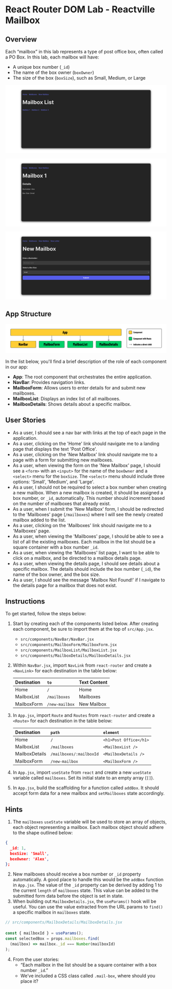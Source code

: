 # React Router DOM Lab - Reactville Mailbox

## Overview

Each “mailbox” in this lab represents a type of post office box, often called a PO Box. In this lab, each mailbox will have:

- A unique box number (`_id`)
- The name of the box owner (`boxOwner`)
- The size of the box (`boxSize`), such as Small, Medium, or Large

![Reactville Mailbox List](./public/list.png)

![Reactville Mailbox Details](./public/details.png)

![Reactville New Mailbox](./public/new-mailbox.png)

## App Structure

![App Structure](./public/chd.png)

In the list below, you'll find a brief description of the role of each component in our app:

- **App**: The root component that orchestrates the entire application.
- **NavBar**: Provides navigation links.
- **MailboxForm**: Allows users to enter details for and submit new mailboxes.
- **MailboxList**: Displays an index list of all mailboxes.
- **MailboxDetails**: Shows details about a specific mailbox.

## User Stories

- As a user, I should see a nav bar with links at the top of each page in the application.
- As a user, clicking on the 'Home' link should navigate me to a landing page that displays the text 'Post Office'.
- As a user, clicking on the 'New Mailbox' link should navigate me to a page with a form for submitting new mailboxes.
- As a user, when viewing the form on the 'New Mailbox' page, I should see a `<form>` with an `<input>` for the name of the `boxOwner` and a `<select>` menu for the `boxSize`. The `<select>` menu should include three options: 'Small', 'Medium', and 'Large'.
- As a user, I should not be required to select a box number when creating a new mailbox. When a new mailbox is created, it should be assigned a box number, or `_id`, automatically. This number should increment based on the number of mailboxes that already exist.
- As a user, when I submit the 'New Mailbox' form, I should be redirected to the 'Mailboxes' page (`/mailboxes`) where I will see the newly created mailbox added to the list.
- As a user, clicking on the 'Mailboxes' link should navigate me to a 'Mailboxes' page.
- As a user, when viewing the 'Mailboxes' page, I should be able to see a list of all the existing mailboxes. Each mailbox in the list should be a square container with a box number `_id`.
- As a user, when viewing the 'Mailboxes' list page, I want to be able to click on a mailbox, and be directed to a mailbox details page.
- As a user, when viewing the details page, I should see details about a specific mailbox. The details should include the box number (`_id`), the name of the box owner, and the box size.
- As a user, I should see the message 'Mailbox Not Found!' if I navigate to the details page for a mailbox that does not exist.

## Instructions

To get started, follow the steps below:

1. Start by creating each of the components listed below. After creating each component, be sure to import them at the top of `src/App.jsx`.
   - `src/components/NavBar/NavBar.jsx`
   - `src/components/MailboxForm/MailboxForm.jsx`
   - `src/components/MailboxList/MailboxList.jsx`
   - `src/components/MailboxDetails/MailboxDetails.jsx`
2. Within `NavBar.jsx`, import `NavLink` from `react-router` and create a `<NavLink>` for each destination in the table below:

   | Destination | `to`           | Text Content |
   | ----------- | -------------- | ------------ |
   | Home        | `/`            | Home         |
   | MailboxList | `/mailboxes`   | Mailboxes    |
   | MailboxForm | `/new-mailbox` | New Mailbox  |

3. In `App.jsx`, import `Route` and `Routes` from `react-router` and create a `<Route>` for each destination in the table below:

   | Destination    | `path`                  | `element`              |
   | -------------- | ----------------------- | ---------------------- |
   | Home           | `/`                     | `<h1>Post Office</h1>` |
   | MailboxList    | `/mailboxes`            | `<MailboxList />`      |
   | MailboxDetails | `/mailboxes/:mailboxId` | `<MailboxDetails />`   |
   | MailboxForm    | `/new-mailbox`          | `<MailboxForm />`      |

4. In `App.jsx`, import `useState` from `react` and create a new `useState` variable called `mailboxes`. Set its initial state to an empty array (`[]`).
5. In `App.jsx`, build the scaffolding for a function called `addBox`. It should accept form data for a new mailbox and `setMailboxes` state accordingly.

## Hints

1. The `mailboxes` `useState` variable will be used to store an array of objects, each object representing a mailbox. Each mailbox object should adhere to the shape outlined below:

```json
{
  _id: 1,
  boxSize: 'Small',
  boxOwner: 'Alex',
};

```

2. New mailboxes should receive a box number or `_id` property automatically. A good place to handle this would be the `addBox` function in `App.jsx`. The value of the `_id` property can be derived by adding 1 to the current `length` of `mailboxes` state. This value can be added to the submitted form data before the object is set in state.
3. When building out `MailboxDetails.jsx`, the `useParams()` hook will be useful. You can use the value extracted from the URL params to `find()` a specific mailbox in `mailboxes` state.

```jsx
// src/components/MailboxDetails/MailboxDetails.jsx

const { mailboxId } = useParams();
const selectedBox = props.mailboxes.find(
  (mailbox) => mailbox._id === Number(mailboxId)
);
```

4. From the user stories:
   - “Each mailbox in the list should be a square container with a box number `_id`.”
   - We’ve included a CSS class called `.mail-box`, where should you place it?
